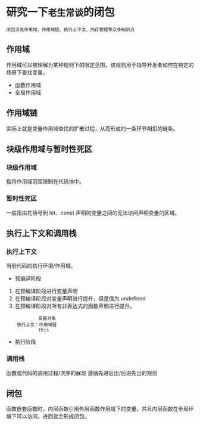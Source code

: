 # 研究一下`老生常谈`的闭包

```
闭包涉及作用域、作用域链、执行上下文、内存管理等众多知识点
```

## 作用域

作用域可以被理解为某种规则下的限定范围，该规则用于指导开发者如何在特定的场景下查找变量。

- 函数作用域
- 全局作用域

## 作用域链

实际上就是变量作用域查找的扩散过程，从而形成的一条环节相扣的链条。

## 块级作用域与暂时性死区

### 块级作用域

指将作用域范围限制在代码块中。

### 暂时性死区

一般指由花括号到 let、const 声明的变量之间的无法访问声明变量的区域。

## 执行上下文和调用栈

### 执行上下文

当前代码的执行环境/作用域。

- 预编译阶段

1.  在预编译阶段进行变量声明
2.  在预编译阶段对变量声明进行提升，但是值为 undefined
3.  在预编译阶段对所有非表达式的函数声明进行提升。

```
            变量对象
    执行上文：作用域链
            this
```

- 执行阶段

### 调用栈

函数或代码的调用过程/次序的展现
遵循先进后出/后进先出的规则

## 闭包

函数嵌套函数时，内层函数引用外层函数作用域下的变量，并且内层函数在全局环境下可以访问，进而就会形成闭包。
